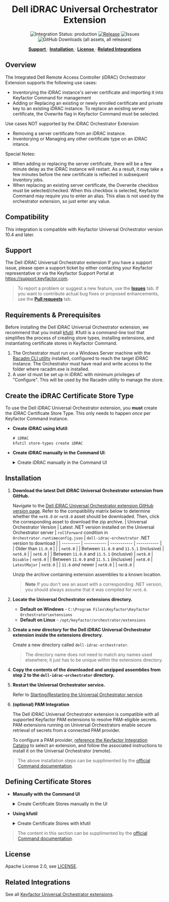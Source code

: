 <h1 align="center" style="border-bottom: none">
    Dell iDRAC Universal Orchestrator Extension
</h1>

<p align="center">
  <!-- Badges -->
<img src="https://img.shields.io/badge/integration_status-production-3D1973?style=flat-square" alt="Integration Status: production" />
<a href="https://github.com/Keyfactor/dell-idrac-orchestrator/releases"><img src="https://img.shields.io/github/v/release/Keyfactor/dell-idrac-orchestrator?style=flat-square" alt="Release" /></a>
<img src="https://img.shields.io/github/issues/Keyfactor/dell-idrac-orchestrator?style=flat-square" alt="Issues" />
<img src="https://img.shields.io/github/downloads/Keyfactor/dell-idrac-orchestrator/total?style=flat-square&label=downloads&color=28B905" alt="GitHub Downloads (all assets, all releases)" />
</p>

<p align="center">
  <!-- TOC -->
  <a href="#support">
    <b>Support</b>
  </a>
  ·
  <a href="#installation">
    <b>Installation</b>
  </a>
  ·
  <a href="#license">
    <b>License</b>
  </a>
  ·
  <a href="https://github.com/orgs/Keyfactor/repositories?q=orchestrator">
    <b>Related Integrations</b>
  </a>
</p>

## Overview

The Integrated Dell Remote Access Controller (iDRAC) Orchestrator Extension supports the following use cases:

- Inventorying the iDRAC instance's server certificate and importing it into Keyfactor Command for management
- Adding or Replacing an existing or newly enrolled certificate and private key to an existing iDRAC instance.  To replace an existing server certificate, the Ovewrite flag in Keyfactor Command must be selected.

Use cases NOT supported by the iDRAC Orchestrator Extension:

- Removing a server certificate from an iDRAC instance.
- Inventorying or Managing any other certificate type on an iDRAC intance.

Special Notes:
* When adding or replacing the server certificate, there will be a few minute delay as the iDRAC instance will restart.  As a result, it may take a few minutes before the new certificate is reflected in subsequent Inventory jobs.
* When replacing an existing server certificate, the Overwrite checkbox must be selected/checked.  When this checkbox is selected, Keyfactor Command may require you to enter an alias.  This alias is not used by the orchestrator extension, so just enter any value.



## Compatibility

This integration is compatible with Keyfactor Universal Orchestrator version 10.4 and later.

## Support
The Dell iDRAC Universal Orchestrator extension If you have a support issue, please open a support ticket by either contacting your Keyfactor representative or via the Keyfactor Support Portal at https://support.keyfactor.com. 
 
> To report a problem or suggest a new feature, use the **[Issues](../../issues)** tab. If you want to contribute actual bug fixes or proposed enhancements, use the **[Pull requests](../../pulls)** tab.

## Requirements & Prerequisites

Before installing the Dell iDRAC Universal Orchestrator extension, we recommend that you install [kfutil](https://github.com/Keyfactor/kfutil). Kfutil is a command-line tool that simplifies the process of creating store types, installing extensions, and instantiating certificate stores in Keyfactor Command.


1. The Orchestrator must run on a Windows Server machine with the [Racadm CLI utility](https://www.dell.com/support/home/en-us/drivers/driversdetails?driverid=8gmf6) installed, configured to reach the target iDRAC instance.  The Orchestrator must have read and write access to the folder where racadm.exe is installed.
2. A user id must be set up in iDRAC with minimum privileges of "Configure".  This will be used by the Racadm utility to manage the store.


## Create the iDRAC Certificate Store Type

To use the Dell iDRAC Universal Orchestrator extension, you **must** create the iDRAC Certificate Store Type. This only needs to happen _once_ per Keyfactor Command instance.



* **Create iDRAC using kfutil**:

    ```shell
    # iDRAC
    kfutil store-types create iDRAC
    ```

* **Create iDRAC manually in the Command UI**:
    <details><summary>Create iDRAC manually in the Command UI</summary>

    Create a store type called `iDRAC` with the attributes in the tables below:

    #### Basic Tab
    | Attribute | Value | Description |
    | --------- | ----- | ----- |
    | Name | iDRAC | Display name for the store type (may be customized) |
    | Short Name | iDRAC | Short display name for the store type |
    | Capability | iDRAC | Store type name orchestrator will register with. Check the box to allow entry of value |
    | Supports Add | ✅ Checked | Check the box. Indicates that the Store Type supports Management Add |
    | Supports Remove | 🔲 Unchecked |  Indicates that the Store Type supports Management Remove |
    | Supports Discovery | 🔲 Unchecked |  Indicates that the Store Type supports Discovery |
    | Supports Reenrollment | 🔲 Unchecked |  Indicates that the Store Type supports Reenrollment |
    | Supports Create | 🔲 Unchecked |  Indicates that the Store Type supports store creation |
    | Needs Server | ✅ Checked | Determines if a target server name is required when creating store |
    | Blueprint Allowed | ✅ Checked | Determines if store type may be included in an Orchestrator blueprint |
    | Uses PowerShell | 🔲 Unchecked | Determines if underlying implementation is PowerShell |
    | Requires Store Password | 🔲 Unchecked | Enables users to optionally specify a store password when defining a Certificate Store. |
    | Supports Entry Password | 🔲 Unchecked | Determines if an individual entry within a store can have a password. |

    The Basic tab should look like this:

    ![iDRAC Basic Tab](docsource/images/iDRAC-basic-store-type-dialog.png)

    #### Advanced Tab
    | Attribute | Value | Description |
    | --------- | ----- | ----- |
    | Supports Custom Alias | Forbidden | Determines if an individual entry within a store can have a custom Alias. |
    | Private Key Handling | Required | This determines if Keyfactor can send the private key associated with a certificate to the store. Required because IIS certificates without private keys would be invalid. |
    | PFX Password Style | Default | 'Default' - PFX password is randomly generated, 'Custom' - PFX password may be specified when the enrollment job is created (Requires the Allow Custom Password application setting to be enabled.) |

    The Advanced tab should look like this:

    ![iDRAC Advanced Tab](docsource/images/iDRAC-advanced-store-type-dialog.png)

    #### Custom Fields Tab
    Custom fields operate at the certificate store level and are used to control how the orchestrator connects to the remote target server containing the certificate store to be managed. The following custom fields should be added to the store type:

    | Name | Display Name | Description | Type | Default Value/Options | Required |
    | ---- | ------------ | ---- | --------------------- | -------- | ----------- |
    | ServerUsername | Server Username | The user ID (or, if using a PAM provider, the key pointing to the user ID) to log into the iDRAC instance being managed. | Secret |  | ✅ Checked |
    | ServerPassword | Server Password | The password (or, if using a PAM provider, the key pointing to the password) for the user ID above. | Secret |  | ✅ Checked |

    The Custom Fields tab should look like this:

    ![iDRAC Custom Fields Tab](docsource/images/iDRAC-custom-fields-store-type-dialog.png)



    </details>

## Installation

1. **Download the latest Dell iDRAC Universal Orchestrator extension from GitHub.** 

    Navigate to the [Dell iDRAC Universal Orchestrator extension GitHub version page](https://github.com/Keyfactor/dell-idrac-orchestrator/releases/latest). Refer to the compatibility matrix below to determine whether the `net6.0` or `net8.0` asset should be downloaded. Then, click the corresponding asset to download the zip archive.
    | Universal Orchestrator Version | Latest .NET version installed on the Universal Orchestrator server | `rollForward` condition in `Orchestrator.runtimeconfig.json` | `dell-idrac-orchestrator` .NET version to download |
    | --------- | ----------- | ----------- | ----------- |
    | Older than `11.0.0` | | | `net6.0` |
    | Between `11.0.0` and `11.5.1` (inclusive) | `net6.0` | | `net6.0` | 
    | Between `11.0.0` and `11.5.1` (inclusive) | `net8.0` | `Disable` | `net6.0` | 
    | Between `11.0.0` and `11.5.1` (inclusive) | `net8.0` | `LatestMajor` | `net8.0` | 
    | `11.6` _and_ newer | `net8.0` | | `net8.0` |

    Unzip the archive containing extension assemblies to a known location.

    > **Note** If you don't see an asset with a corresponding .NET version, you should always assume that it was compiled for `net6.0`.

2. **Locate the Universal Orchestrator extensions directory.**

    * **Default on Windows** - `C:\Program Files\Keyfactor\Keyfactor Orchestrator\extensions`
    * **Default on Linux** - `/opt/keyfactor/orchestrator/extensions`
    
3. **Create a new directory for the Dell iDRAC Universal Orchestrator extension inside the extensions directory.**
        
    Create a new directory called `dell-idrac-orchestrator`.
    > The directory name does not need to match any names used elsewhere; it just has to be unique within the extensions directory.

4. **Copy the contents of the downloaded and unzipped assemblies from __step 2__ to the `dell-idrac-orchestrator` directory.**

5. **Restart the Universal Orchestrator service.**

    Refer to [Starting/Restarting the Universal Orchestrator service](https://software.keyfactor.com/Core-OnPrem/Current/Content/InstallingAgents/NetCoreOrchestrator/StarttheService.htm).


6. **(optional) PAM Integration** 

    The Dell iDRAC Universal Orchestrator extension is compatible with all supported Keyfactor PAM extensions to resolve PAM-eligible secrets. PAM extensions running on Universal Orchestrators enable secure retrieval of secrets from a connected PAM provider.

    To configure a PAM provider, [reference the Keyfactor Integration Catalog](https://keyfactor.github.io/integrations-catalog/content/pam) to select an extension, and follow the associated instructions to install it on the Universal Orchestrator (remote).


> The above installation steps can be supplimented by the [official Command documentation](https://software.keyfactor.com/Core-OnPrem/Current/Content/InstallingAgents/NetCoreOrchestrator/CustomExtensions.htm?Highlight=extensions).



## Defining Certificate Stores



* **Manually with the Command UI**

    <details><summary>Create Certificate Stores manually in the UI</summary>

    1. **Navigate to the _Certificate Stores_ page in Keyfactor Command.**

        Log into Keyfactor Command, toggle the _Locations_ dropdown, and click _Certificate Stores_.

    2. **Add a Certificate Store.**

        Click the Add button to add a new Certificate Store. Use the table below to populate the **Attributes** in the **Add** form.
        | Attribute | Description |
        | --------- | ----------- |
        | Category | Select "iDRAC" or the customized certificate store name from the previous step. |
        | Container | Optional container to associate certificate store with. |
        | Client Machine | The IP address of the iDRAC instance being managed. |
        | Store Path | Enter the full path where the Racadm executable is installed on the orchestrator server.  See [Requirements & Prerequisites](#requirements--prerequisites) above for more details. |
        | Orchestrator | Select an approved orchestrator capable of managing `iDRAC` certificates. Specifically, one with the `iDRAC` capability. |
        | ServerUsername | The user ID (or, if using a PAM provider, the key pointing to the user ID) to log into the iDRAC instance being managed. |
        | ServerPassword | The password (or, if using a PAM provider, the key pointing to the password) for the user ID above. |


        

        <details><summary>Attributes eligible for retrieval by a PAM Provider on the Universal Orchestrator</summary>

        If a PAM provider was installed _on the Universal Orchestrator_ in the [Installation](#Installation) section, the following parameters can be configured for retrieval _on the Universal Orchestrator_.
        | Attribute | Description |
        | --------- | ----------- |
        | ServerUsername | The user ID (or, if using a PAM provider, the key pointing to the user ID) to log into the iDRAC instance being managed. |
        | ServerPassword | The password (or, if using a PAM provider, the key pointing to the password) for the user ID above. |


        Please refer to the **Universal Orchestrator (remote)** usage section ([PAM providers on the Keyfactor Integration Catalog](https://keyfactor.github.io/integrations-catalog/content/pam)) for your selected PAM provider for instructions on how to load attributes orchestrator-side.

        > Any secret can be rendered by a PAM provider _installed on the Keyfactor Command server_. The above parameters are specific to attributes that can be fetched by an installed PAM provider running on the Universal Orchestrator server itself. 
        </details>
        

    </details>

* **Using kfutil**
    
    <details><summary>Create Certificate Stores with kfutil</summary>
    
    1. **Generate a CSV template for the iDRAC certificate store**

        ```shell
        kfutil stores import generate-template --store-type-name iDRAC --outpath iDRAC.csv
        ```
    2. **Populate the generated CSV file**

        Open the CSV file, and reference the table below to populate parameters for each **Attribute**.
        | Attribute | Description |
        | --------- | ----------- |
        | Category | Select "iDRAC" or the customized certificate store name from the previous step. |
        | Container | Optional container to associate certificate store with. |
        | Client Machine | The IP address of the iDRAC instance being managed. |
        | Store Path | Enter the full path where the Racadm executable is installed on the orchestrator server.  See [Requirements & Prerequisites](#requirements--prerequisites) above for more details. |
        | Orchestrator | Select an approved orchestrator capable of managing `iDRAC` certificates. Specifically, one with the `iDRAC` capability. |
        | ServerUsername | The user ID (or, if using a PAM provider, the key pointing to the user ID) to log into the iDRAC instance being managed. |
        | ServerPassword | The password (or, if using a PAM provider, the key pointing to the password) for the user ID above. |


        

        <details><summary>Attributes eligible for retrieval by a PAM Provider on the Universal Orchestrator</summary>

        If a PAM provider was installed _on the Universal Orchestrator_ in the [Installation](#Installation) section, the following parameters can be configured for retrieval _on the Universal Orchestrator_.
        | Attribute | Description |
        | --------- | ----------- |
        | ServerUsername | The user ID (or, if using a PAM provider, the key pointing to the user ID) to log into the iDRAC instance being managed. |
        | ServerPassword | The password (or, if using a PAM provider, the key pointing to the password) for the user ID above. |


        > Any secret can be rendered by a PAM provider _installed on the Keyfactor Command server_. The above parameters are specific to attributes that can be fetched by an installed PAM provider running on the Universal Orchestrator server itself. 
        </details>
        

    3. **Import the CSV file to create the certificate stores** 

        ```shell
        kfutil stores import csv --store-type-name iDRAC --file iDRAC.csv
        ```
    </details>

> The content in this section can be supplimented by the [official Command documentation](https://software.keyfactor.com/Core-OnPrem/Current/Content/ReferenceGuide/Certificate%20Stores.htm?Highlight=certificate%20store).





## License

Apache License 2.0, see [LICENSE](LICENSE).

## Related Integrations

See all [Keyfactor Universal Orchestrator extensions](https://github.com/orgs/Keyfactor/repositories?q=orchestrator).